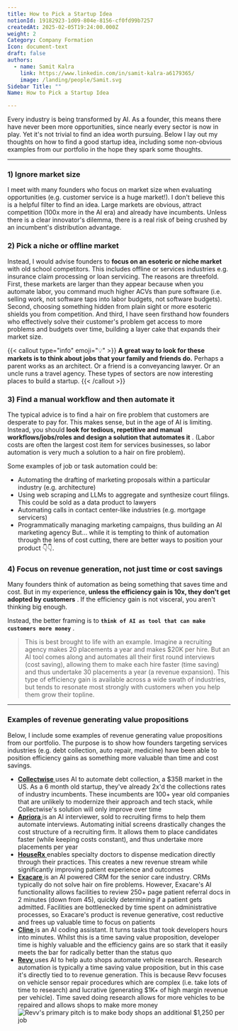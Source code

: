 ```yaml
---
title: How to Pick a Startup Idea
notionId: 19182923-1d09-804e-8156-cf0fd99b7257
createdAt: 2025-02-05T19:24:00.000Z
weight: 2
Category: Company Formation
Icon: document-text
draft: false
authors:
  - name: Samit Kalra
    link: https://www.linkedin.com/in/samit-kalra-a6179365/
    image: /landing/people/Samit.svg
Sidebar Title: ""
Name: How to Pick a Startup Idea

---
```




Every industry is being transformed by AI. As a founder, this means there have never been more opportunities, since nearly every sector is now in play. Yet it's not trivial to find an idea worth pursuing. Below I lay out my thoughts on how to find a good startup idea, including some non-obvious examples from our portfolio in the hope they spark some thoughts.

---


### 1) Ignore market size


I meet with many founders who focus on market size when evaluating opportunities (e.g. customer service is a huge market!). I don't believe this is a helpful filter to find an idea. Large markets are obvious, attract competition (100x more in the AI era) and already have incumbents. Unless there is a clear innovator's dilemma, there is a real risk of being crushed by an incumbent's distribution advantage.

###  **2) Pick a niche or offline market** 


Instead, I would advise founders to  **focus on an esoteric or niche market**  with old school competitors. This includes offline or services industries e.g. insurance claim processing or loan servicing. The reasons are threefold. First, these markets are larger than they appear because when you automate labor, you command much higher ACVs than pure software (i.e. selling work, not software taps into labor budgets, not software budgets). Second, choosing something hidden from plain sight or more esoteric shields you from competition. And third, I have seen firsthand how founders who effectively solve their customer's problem get access to more problems and budgets over time, building a layer cake that expands their market size.

{{< callout type="info" emoji="💡" >}}
 **A great way to look for these markets is to think about jobs that your family and friends do.**  Perhaps a parent works as an architect. Or a friend is a conveyancing lawyer. Or an uncle runs a travel agency. These types of sectors are now interesting places to build a startup.
{{< /callout >}}


###  **3) Find a manual workflow and then automate it** 


The typical advice is to find a hair on fire problem that customers are desperate to pay for. This makes sense, but in the age of AI is limiting. Instead, you should  **look for tedious, repetitive and manual workflows/jobs/roles and design a solution that automates it** . (Labor costs are often the largest cost item for services businesses, so labor automation is very much a solution to a hair on fire problem). 

Some examples of job or task automation could be: 

- Automating the drafting of marketing proposals within a particular industry (e.g. architecture)
- Using web scraping and LLMs to aggregate and synthesize court filings. This could be sold as a data product to lawyers
- Automating calls in contact center-like industries (e.g. mortgage servicers)
- Programmatically managing marketing campaigns, thus building an AI marketing agency
But… while it is tempting to think of automation through the lens of cost cutting, there are better ways to position your product 👇👇.

###  **4) Focus on revenue generation, not just time or cost savings** 


Many founders think of automation as being something that saves time and cost. But in my experience,  **unless the efficiency gain is 10x, they don't get adopted by customers** . If the efficiency gain is not visceral, you aren't thinking big enough.

Instead, the better framing is to  **`think of AI as tool that can make customers more money`** .

> This is best brought to life with an example. Imagine a recruiting agency makes 20 placements a year and makes $20K per hire. But an AI tool comes along and automates all their first round interviews (cost saving), allowing them to make each hire faster (time saving) and thus undertake 30 placements a year (a revenue expansion). This type of efficiency gain is available across a wide swath of industries, but tends to resonate most strongly with customers when you help them grow their topline. 


---


###  **Examples of revenue generating value propositions** 


Below, I include some examples of revenue generating value propositions from our portfolio. The purpose is to show how founders targeting services industries (e.g. debt collection, auto repair, medicine) have been able to position efficiency gains as something more valuable than time and cost savings.

- [ **Collectwise** ](https://collectwise.com/) uses AI to automate debt collection, a $35B market in the US. As a 6 month old startup, they've already 2x'd the collections rates of industry incumbents. These incumbents are 100+ year old companies that are unlikely to modernize their approach and tech stack, while Collectwise's solution will only improve over time
- [ **Apriora** ](https://www.apriora.ai/) is an AI interviewer, sold to recruiting firms to help them automate interviews. Automating initial screens drastically changes the cost structure of a recruiting firm. It allows them to place candidates faster (while keeping costs constant), and thus undertake more placements per year
- [ **HouseRx** ](https://houserx.com/) enables specialty doctors to dispense medication directly through their practices. This creates a new revenue stream while significantly improving patient experience and outcomes
- [ **Exacare** ](https://www.exacare.com/) is an AI powered CRM for the senior care industry. CRMs typically do not solve hair on fire problems. However, Exacare's AI functionality allows facilities to review 250+ page patient referral docs in 2 minutes (down from 45), quickly determining if a patient gets admitted. Facilities are bottlenecked by time spent on administrative processes, so Exacare's product is revenue generative, cost reductive and frees up valuable time to focus on patients
- [ **Cline** ](https://cline.bot/) is an AI coding assistant. It turns tasks that took developers hours into minutes. Whilst this is a time saving value proposition, developer time is highly valuable and the efficiency gains are so stark that it easily meets the bar for radically better than the status quo
- [ **Revv** ](https://www.revvhq.com/) uses AI to help auto shops automate vehicle research. Research automation is typically a time saving value proposition, but in this case it's directly tied to to revenue generation. This is because Revv focuses on vehicle sensor repair procedures which are complex (i.e. take lots of time to research) and lucrative (generating $1K+ of high margin revenue per vehicle). Time saved doing research allows for more vehicles to be repaired and allows shops to make more money
![Revv's primary pitch is to make body shops an additional $1,250 per job](https://prod-files-secure.s3.us-west-2.amazonaws.com/52e751b5-230f-4649-8c4e-0224e58da4f9/370e296b-f1ec-4862-970d-c6e37079c7a0/Screen_Shot_2025-02-02_at_1.08.01_PM.png?X-Amz-Algorithm=AWS4-HMAC-SHA256&X-Amz-Content-Sha256=UNSIGNED-PAYLOAD&X-Amz-Credential=ASIAZI2LB466VVQHDFD7%2F20251006%2Fus-west-2%2Fs3%2Faws4_request&X-Amz-Date=20251006T003703Z&X-Amz-Expires=3600&X-Amz-Security-Token=IQoJb3JpZ2luX2VjEOj%2F%2F%2F%2F%2F%2F%2F%2F%2F%2FwEaCXVzLXdlc3QtMiJHMEUCICPf0YHobDqnCFm%2BcoYQu7McSsu%2B49WzjTlq0TJXM6jpAiEAxE%2BJi3Q2cFiS1JGharAUYjtkYGSLczovEhFwSvNh8TUqiAQIgf%2F%2F%2F%2F%2F%2F%2F%2F%2F%2FARAAGgw2Mzc0MjMxODM4MDUiDN1o%2FRMwbMePX%2F9L2SrcA9OsdnOItPGKzasbG2WSvjMEb2vgDENq6B4UsHbLgjl%2F%2F4f%2Fa9pLuupQ6maKB7S0o81rPgNxRZHRjtAayRMDCgA4CaNA%2F6KnaibvH%2FJjEDBnWfSAAH7ritVKX0QcIE%2FqaKq4GwCbxyPAti0FoEAoLfadJTLwFR37vhtCVLGIXYQbGMzpGdVwSMluN69cYWUNaKkfbYSsk1oTY8wJRPR17lnHnvNGltgsYLXyL5iOVV%2B9ysYRK6P26T9Mxm%2FlmFgfuIzr3Z%2BuKKZRwxvPLcuC8%2BvO%2B7WayNgVqV%2FDH4%2FB5PrporqGGFmnbYv0AIeTcdEEb4YobFmSTwZCuG%2FZFdyr74hLe1Yni8kWhJjTAahPWT%2FVskIGndil1OR0gzpTuTodeKwABSR1jEfqnZa9GoiZtjgrhfOTb4gbSrwGSr%2Bd5tqo5L%2FW1mTQX34lrt3p5x0Bh2225BRuizt5OD%2BB%2B8Bil4qVbiOGrp91oal2ypXqPAJ7hSq%2F5W8q8cGSDGShsvqq0pm8vSEHbK2tjPEyJ%2FbuYR2Fy2MsyivXu5f5%2Bm7HSf16ewJBgiEURBNvAhhkxKCEoGPoRRzE2Dl2VGSZVVGO3pGIn3S3feoP7LPJLZaJQQBx4U3ElJh9pvkBz43ZMIj%2Fi8cGOqUBLNJrAwUp%2BvvCcGZG2nYTeYvyry6z8lGQJF6m7TgqDWftu22GXpAdsJ9X9cybUlSa01YUrTplIxrXWGOjLuFOmLoZPcg3y%2Fqyvsh9MqiLPChNxN3i%2F52Pf6Lb10VLEqrW4vLQK97pSw3zVfYywtC95X6VBFs84ZfCdgxyDwRhQ0JVFLzHhxoZd42vq2oOkJiQmXYpru5dvzT68DyrbwmASdeSOHzv&X-Amz-Signature=e08213a35d1c72714b88edca680e6b3cfce75c6294f7f97aca4cc6423a728521&X-Amz-SignedHeaders=host&x-amz-checksum-mode=ENABLED&x-id=GetObject)

